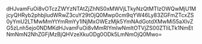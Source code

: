 dHJvamFuOi8vOTczZWYzNTAtZjZhNS0xMWVjLTkyNzQtMTIzOWQwMjU1MjcyQHRyb2phbjIudWRwZ3cuY29tOjQ0Mwp0cm9qYW46Ly83ZGFmZTcxZS0yYmU2LTMwMmYtYmRmYy1lNjMxOWEzMjk5YmNAdGotdXMwMi55aXlvZG5zLnh5ejo0NDMKdHJvamFuOi8vMmRlYmIwNmItOTVjZS00ZTliLTk1NmEtNmNmN2NhZGFjMzBjQHVzeXkuODg0ODk5LmNmOjQ0Mwo=